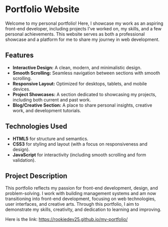 # Portfolio Website

Welcome to my personal portfolio! Here, I showcase my work as an aspiring front-end developer, including projects I’ve worked on, my skills, and a few personal achievements. 
This website serves as both a professional showcase and a platform for me to share my journey in web development.

## Features
- **Interactive Design:** A clean, modern, and minimalistic design.
- **Smooth Scrolling:** Seamless navigation between sections with smooth scrolling.
- **Responsive Layout:** Optimized for desktops, tablets, and mobile devices.
- **Project Showcases:** A section dedicated to showcasing my projects, including both current and past work.
- **Blog/Creative Section:** A place to share personal insights, creative work, and development tutorials.

## Technologies Used
- **HTML5** for structure and semantics.
- **CSS3** for styling and layout (with a focus on responsiveness and design).
- **JavaScript** for interactivity (including smooth scrolling and form validation).

## Project Description

This portfolio reflects my passion for front-end development, design, and problem-solving. 
I work with building management systems and am now transitioning into front-end development, focusing on web technologies, user interfaces, and creative arts. 
Through this portfolio, I aim to demonstrate my skills, creativity, and dedication to learning and improving.

Here is the link: https://rookiedev25.github.io/my-portfolio/
